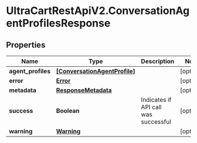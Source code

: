 # UltraCartRestApiV2.ConversationAgentProfilesResponse

## Properties

Name | Type | Description | Notes
------------ | ------------- | ------------- | -------------
**agent_profiles** | [**[ConversationAgentProfile]**](ConversationAgentProfile.md) |  | [optional] 
**error** | [**Error**](Error.md) |  | [optional] 
**metadata** | [**ResponseMetadata**](ResponseMetadata.md) |  | [optional] 
**success** | **Boolean** | Indicates if API call was successful | [optional] 
**warning** | [**Warning**](Warning.md) |  | [optional] 


